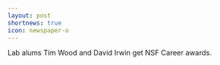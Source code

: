 ```yaml
---
layout: post
shortnews: true
icon: newspaper-o
---
```


Lab alums Tim Wood and David Irwin get NSF Career awards.
